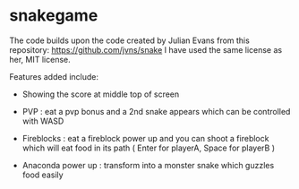# snakegame

The code builds upon the code created by Julian Evans from this repository: https://github.com/jvns/snake 
I have used the same license as her, MIT license. 

Features added include:

- Showing the score at middle top of screen

- PVP : eat a pvp bonus and a 2nd snake appears which can be controlled with WASD 

- Fireblocks : eat a fireblock power up and you can shoot a fireblock which will eat food in its path
  ( Enter for playerA, Space for playerB )
  
- Anaconda power up : transform into a monster snake which guzzles food easily
